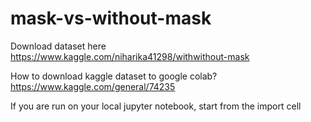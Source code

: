 # mask-vs-without-mask
Download dataset here https://www.kaggle.com/niharika41298/withwithout-mask



How to download kaggle dataset to google colab? https://www.kaggle.com/general/74235



If you are run on your local jupyter notebook, start from the import cell
